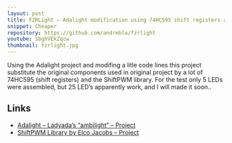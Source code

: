 ```yaml
---
layout: post
title: FZRLight – Adalight modification using 74HC595 shift registers and ShiftPWM library
snippet: Cheaper
repository: https://github.com/andrebla/fzrlight
youtube: SbghVEkZqcw
thumbnail: fzrlight.jpg
---
```


Using the Adalight project and modifing a litle code lines this project substitute 
the original components used in original project by a lot of 74HC595 (shift registers) 
and the ShiftPWM library. For the test only 5 LEDs were assembled, but 25 LED’s 
apparently work, and I will made it soon..


Links
-----
* [Adalight – Ladyada’s “ambilight” – Project](http://www.ladyada.net/make/adalight/)
* [ShiftPWM Library by Elco Jacobs – Project](http://www.elcojacobs.com/shiftpwm/)